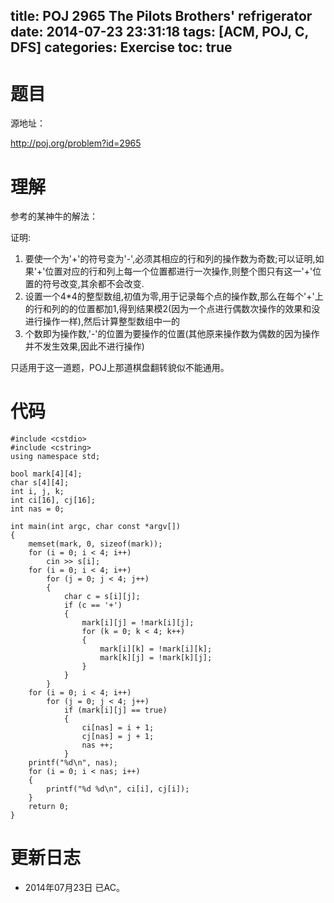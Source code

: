 ﻿title: POJ 2965 The Pilots Brothers' refrigerator
date: 2014-07-23 23:31:18
tags: [ACM, POJ, C, DFS]
categories: Exercise
toc: true
---
# 题目
源地址：

http://poj.org/problem?id=2965

# 理解
参考的某神牛的解法：
> 
证明:
1. 要使一个为'+'的符号变为'-',必须其相应的行和列的操作数为奇数;可以证明,如果'+'位置对应的行和列上每一个位置都进行一次操作,则整个图只有这一'+'位置的符号改变,其余都不会改变.
2. 设置一个4*4的整型数组,初值为零,用于记录每个点的操作数,那么在每个'+'上的行和列的的位置都加1,得到结果模2(因为一个点进行偶数次操作的效果和没进行操作一样),然后计算整型数组中一的
3. 个数即为操作数,'-'的位置为要操作的位置(其他原来操作数为偶数的因为操作并不发生效果,因此不进行操作)

只适用于这一道题，POJ上那道棋盘翻转貌似不能通用。

<!-- more -->

# 代码
```#include <iostream>
#include <cstdio>
#include <cstring>
using namespace std;

bool mark[4][4];
char s[4][4];
int i, j, k;
int ci[16], cj[16];
int nas = 0;

int main(int argc, char const *argv[])
{
    memset(mark, 0, sizeof(mark));
    for (i = 0; i < 4; i++)
        cin >> s[i];
    for (i = 0; i < 4; i++)
        for (j = 0; j < 4; j++)
        {
            char c = s[i][j];
            if (c == '+')
            {
                mark[i][j] = !mark[i][j];
                for (k = 0; k < 4; k++)
                {
                    mark[i][k] = !mark[i][k];
                    mark[k][j] = !mark[k][j];
                }
            }
        }
    for (i = 0; i < 4; i++)
        for (j = 0; j < 4; j++)
            if (mark[i][j] == true)
            {
                ci[nas] = i + 1;
                cj[nas] = j + 1;
                nas ++;
            }
    printf("%d\n", nas);
    for (i = 0; i < nas; i++)
    {
        printf("%d %d\n", ci[i], cj[i]);
    }
    return 0;
}
```
# 更新日志
- 2014年07月23日 已AC。